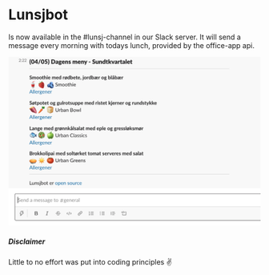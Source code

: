 # Lunsjbot

Is now available in the #lunsj-channel in our Slack server.
It will send a message every morning with todays lunch, provided by the office-app api.

<img alt="Lunsjbot" src="screenshot.png" />

##### Disclaimer

Little to no effort was put into coding principles ✌️
